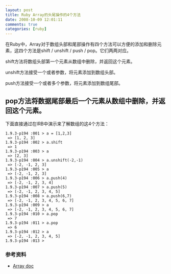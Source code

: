 ```yaml
---
layout: post
title: Ruby Array的头尾操作的4个方法
date: 2008-10-09 12:01:11
comments: true
categories: [ruby]
---
```


在Ruby中，Array对于数组头部和尾部操作有四个方法可以方便的添加和删除元素，这四个方法是shift / unshift / push / pop。它们两两对应。

shift方法将数组头部第一个元素从数组中删除，并返回这个元素。

unshift方法接受一个或者参数，将元素添加到数组头部。

push方法接受一个或者多个参数，将元素添加到数组尾部。

pop方法将数据尾部最后一个元素从数组中删除，并返回这个元素。
---
下面直接通过在IRB中演示来了解数组的这4个方法：

```
1.9.3-p194 :001 > a = [1,2,3]
 => [1, 2, 3]
1.9.3-p194 :002 > a.shift
 => 1
1.9.3-p194 :003 > a
 => [2, 3]
1.9.3-p194 :004 > a.unshift(-2,-1)
 => [-2, -1, 2, 3]
1.9.3-p194 :005 > a
 => [-2, -1, 2, 3]
1.9.3-p194 :006 > a.push(4)
 => [-2, -1, 2, 3, 4]
1.9.3-p194 :007 > a.push(5)
 => [-2, -1, 2, 3, 4, 5]
1.9.3-p194 :008 > a.push(6,7)
 => [-2, -1, 2, 3, 4, 5, 6, 7]
1.9.3-p194 :009 > a
 => [-2, -1, 2, 3, 4, 5, 6, 7]
1.9.3-p194 :010 > a.pop
 => 7
1.9.3-p194 :011 > a.pop
 => 6
1.9.3-p194 :012 > a
 => [-2, -1, 2, 3, 4, 5]
1.9.3-p194 :013 >
```

### 参考资料
+ [Array doc](http://www.ruby-doc.org/core-1.9.3/Array.html)